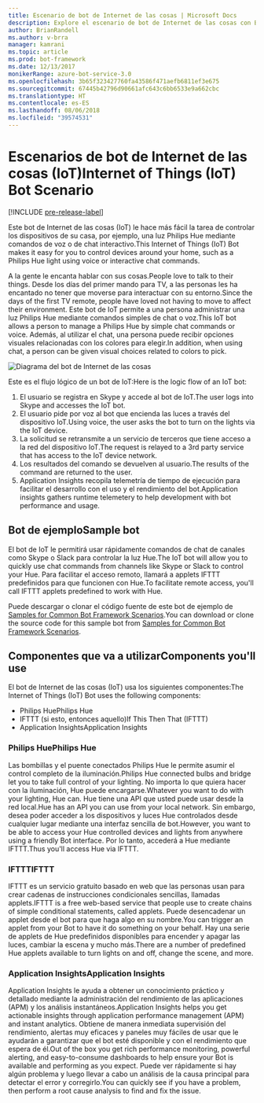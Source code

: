 ```yaml
---
title: Escenario de bot de Internet de las cosas | Microsoft Docs
description: Explore el escenario de bot de Internet de las cosas con Bot Framework.
author: BrianRandell
ms.author: v-brra
manager: kamrani
ms.topic: article
ms.prod: bot-framework
ms.date: 12/13/2017
monikerRange: azure-bot-service-3.0
ms.openlocfilehash: 3b65f323427760fa43586f471aefb6811ef3e675
ms.sourcegitcommit: 67445b42796d90661afc643c6bb6533e9a662cbc
ms.translationtype: HT
ms.contentlocale: es-ES
ms.lasthandoff: 08/06/2018
ms.locfileid: "39574531"
---
```

# <a name="internet-of-things-iot-bot-scenario"></a><span data-ttu-id="c48f6-103">Escenarios de bot de Internet de las cosas (IoT)</span><span class="sxs-lookup"><span data-stu-id="c48f6-103">Internet of Things (IoT) Bot Scenario</span></span>

[!INCLUDE [pre-release-label](includes/pre-release-label-v3.md)]

<span data-ttu-id="c48f6-104">Este bot de Internet de las cosas (IoT) le hace más fácil la tarea de controlar los dispositivos de su casa, por ejemplo, una luz Philips Hue mediante comandos de voz o de chat interactivo.</span><span class="sxs-lookup"><span data-stu-id="c48f6-104">This Internet of Things (IoT) Bot makes it easy for you to control devices around your home, such as a Philips Hue light using voice or interactive chat commands.</span></span>

<span data-ttu-id="c48f6-105">A la gente le encanta hablar con sus cosas.</span><span class="sxs-lookup"><span data-stu-id="c48f6-105">People love to talk to their things.</span></span> <span data-ttu-id="c48f6-106">Desde los días del primer mando para TV, a las personas les ha encantado no tener que moverse para interactuar con su entorno.</span><span class="sxs-lookup"><span data-stu-id="c48f6-106">Since the days of the first TV remote, people have loved not having to move to affect their environment.</span></span> <span data-ttu-id="c48f6-107">Este bot de IoT permite a una persona administrar una luz Philips Hue mediante comandos simples de chat o voz.</span><span class="sxs-lookup"><span data-stu-id="c48f6-107">This IoT bot allows a person to manage a Philips Hue by simple chat commands or voice.</span></span> <span data-ttu-id="c48f6-108">Además, al utilizar el chat, una persona puede recibir opciones visuales relacionadas con los colores para elegir.</span><span class="sxs-lookup"><span data-stu-id="c48f6-108">In addition, when using chat, a person can be given visual choices related to colors to pick.</span></span>

![Diagrama del bot de Internet de las cosas](~/media/scenarios/bot-service-scenario-iot-bot.png)

<span data-ttu-id="c48f6-110">Este es el flujo lógico de un bot de IoT:</span><span class="sxs-lookup"><span data-stu-id="c48f6-110">Here is the logic flow of an IoT bot:</span></span>

1. <span data-ttu-id="c48f6-111">El usuario se registra en Skype y accede al bot de IoT.</span><span class="sxs-lookup"><span data-stu-id="c48f6-111">The user logs into Skype and accesses the IoT bot.</span></span>
2. <span data-ttu-id="c48f6-112">El usuario pide por voz al bot que encienda las luces a través del dispositivo IoT.</span><span class="sxs-lookup"><span data-stu-id="c48f6-112">Using voice, the user asks the bot to turn on the lights via the IoT device.</span></span>
3. <span data-ttu-id="c48f6-113">La solicitud se retransmite a un servicio de terceros que tiene acceso a la red del dispositivo IoT.</span><span class="sxs-lookup"><span data-stu-id="c48f6-113">The request is relayed to a 3rd party service that has access to the IoT device network.</span></span>
4. <span data-ttu-id="c48f6-114">Los resultados del comando se devuelven al usuario.</span><span class="sxs-lookup"><span data-stu-id="c48f6-114">The results of the command are returned to the user.</span></span>
5. <span data-ttu-id="c48f6-115">Application Insights recopila telemetría de tiempo de ejecución para facilitar el desarrollo con el uso y el rendimiento del bot.</span><span class="sxs-lookup"><span data-stu-id="c48f6-115">Application insights gathers runtime telemetery to help development with bot performance and usage.</span></span>

## <a name="sample-bot"></a><span data-ttu-id="c48f6-116">Bot de ejemplo</span><span class="sxs-lookup"><span data-stu-id="c48f6-116">Sample bot</span></span>
<span data-ttu-id="c48f6-117">El bot de IoT le permitirá usar rápidamente comandos de chat de canales como Skype o Slack para controlar la luz Hue.</span><span class="sxs-lookup"><span data-stu-id="c48f6-117">The IoT bot will allow you to quickly use chat commands from channels like Skype or Slack to control your Hue.</span></span> <span data-ttu-id="c48f6-118">Para facilitar el acceso remoto, llamará a applets IFTTT predefinidos para que funcionen con Hue.</span><span class="sxs-lookup"><span data-stu-id="c48f6-118">To facilitate remote access, you'll call IFTTT applets predefined to work with Hue.</span></span>

<span data-ttu-id="c48f6-119">Puede descargar o clonar el código fuente de este bot de ejemplo de [Samples for Common Bot Framework Scenarios](https://aka.ms/bot/scenarios).</span><span class="sxs-lookup"><span data-stu-id="c48f6-119">You can download or clone the source code for this sample bot from [Samples for Common Bot Framework Scenarios](https://aka.ms/bot/scenarios).</span></span>

## <a name="components-youll-use"></a><span data-ttu-id="c48f6-120">Componentes que va a utilizar</span><span class="sxs-lookup"><span data-stu-id="c48f6-120">Components you'll use</span></span>
<span data-ttu-id="c48f6-121">El bot de Internet de las cosas (IoT) usa los siguientes componentes:</span><span class="sxs-lookup"><span data-stu-id="c48f6-121">The Internet of Things (IoT) Bot uses the following components:</span></span>
-   <span data-ttu-id="c48f6-122">Philips Hue</span><span class="sxs-lookup"><span data-stu-id="c48f6-122">Philips Hue</span></span>
-   <span data-ttu-id="c48f6-123">IFTTT (si esto, entonces aquello)</span><span class="sxs-lookup"><span data-stu-id="c48f6-123">If This Then That (IFTTT)</span></span>
-   <span data-ttu-id="c48f6-124">Application Insights</span><span class="sxs-lookup"><span data-stu-id="c48f6-124">Application Insights</span></span>

### <a name="philips-hue"></a><span data-ttu-id="c48f6-125">Philips Hue</span><span class="sxs-lookup"><span data-stu-id="c48f6-125">Philips Hue</span></span>
<span data-ttu-id="c48f6-126">Las bombillas y el puente conectados Philips Hue le permite asumir el control completo de la iluminación.</span><span class="sxs-lookup"><span data-stu-id="c48f6-126">Philips Hue connected bulbs and bridge let you to take full control of your lighting.</span></span> <span data-ttu-id="c48f6-127">No importa lo que quiera hacer con la iluminación, Hue puede encargarse.</span><span class="sxs-lookup"><span data-stu-id="c48f6-127">Whatever you want to do with your lighting, Hue can.</span></span> <span data-ttu-id="c48f6-128">Hue tiene una API que usted puede usar desde la red local.</span><span class="sxs-lookup"><span data-stu-id="c48f6-128">Hue has an API you can use from your local network.</span></span> <span data-ttu-id="c48f6-129">Sin embargo, desea poder acceder a los dispositivos y luces Hue controlados desde cualquier lugar mediante una interfaz sencilla de bot.</span><span class="sxs-lookup"><span data-stu-id="c48f6-129">However, you want to be able to access your Hue controlled devices and lights from anywhere using a friendly Bot interface.</span></span> <span data-ttu-id="c48f6-130">Por lo tanto, accederá a Hue mediante IFTTT.</span><span class="sxs-lookup"><span data-stu-id="c48f6-130">Thus you'll access Hue via IFTTT.</span></span>

### <a name="ifttt"></a><span data-ttu-id="c48f6-131">IFTTT</span><span class="sxs-lookup"><span data-stu-id="c48f6-131">IFTTT</span></span>
<span data-ttu-id="c48f6-132">IFTTT es un servicio gratuito basado en web que las personas usan para crear cadenas de instrucciones condicionales sencillas, llamadas applets.</span><span class="sxs-lookup"><span data-stu-id="c48f6-132">IFTTT is a free web-based service that people use to create chains of simple conditional statements, called applets.</span></span> <span data-ttu-id="c48f6-133">Puede desencadenar un applet desde el bot para que haga algo en su nombre.</span><span class="sxs-lookup"><span data-stu-id="c48f6-133">You can trigger an applet from your Bot to have it do something on your behalf.</span></span> <span data-ttu-id="c48f6-134">Hay una serie de applets de Hue predefinidos disponibles para encender y apagar las luces, cambiar la escena y mucho más.</span><span class="sxs-lookup"><span data-stu-id="c48f6-134">There are a number of predefined Hue applets available to turn lights on and off, change the scene, and more.</span></span>

### <a name="application-insights"></a><span data-ttu-id="c48f6-135">Application Insights</span><span class="sxs-lookup"><span data-stu-id="c48f6-135">Application Insights</span></span>
<span data-ttu-id="c48f6-136">Application Insights le ayuda a obtener un conocimiento práctico y detallado mediante la administración del rendimiento de las aplicaciones (APM) y los análisis instantáneos.</span><span class="sxs-lookup"><span data-stu-id="c48f6-136">Application Insights helps you get actionable insights through application performance management (APM) and instant analytics.</span></span> <span data-ttu-id="c48f6-137">Obtiene de manera inmediata supervisión del rendimiento, alertas muy eficaces y paneles muy fáciles de usar que le ayudarán a garantizar que el bot esté disponible y con el rendimiento que espera de él.</span><span class="sxs-lookup"><span data-stu-id="c48f6-137">Out of the box you get rich performance monitoring, powerful alerting, and easy-to-consume dashboards to help ensure your Bot is available and performing as you expect.</span></span> <span data-ttu-id="c48f6-138">Puede ver rápidamente si hay algún problema y luego llevar a cabo un análisis de la causa principal para detectar el error y corregirlo.</span><span class="sxs-lookup"><span data-stu-id="c48f6-138">You can quickly see if you have a problem, then perform a root cause analysis to find and fix the issue.</span></span>

